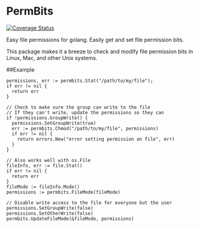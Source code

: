 # PermBits

[![Coverage Status](https://coveralls.io/repos/phayes/permbits/badge.svg?branch=master&service=github)](https://coveralls.io/github/phayes/permbits?branch=master) 

Easy file permissions for golang. Easily get and set file permission bits. 

This package makes it a breeze to check and modify file permission bits in Linux, Mac, and other Unix systems. 

##Example

```golang
permissions, err := permbits.Stat("/path/to/my/file");
if err != nil {
  return err
}

// Check to make sure the group can write to the file
// If they can't write, update the permissions so they can
if !permissions.GroupWrite() {
  permissions.SetGroupWrite(true)
  err := permbits.Chmod("/path/to/my/file", permissions)
  if err != nil {
    return errors.New("error setting permission on file", err)
  }
}

// Also works well with os.File
fileInfo, err := file.Stat()
if err != nil {
  return err
}
fileMode := fileInfo.Mode()
permissions := permbits.FileMode(fileMode)

// Disable write access to the file for everyone but the user
permissions.SetGroupWrite(false)
permissions.SetOtherWrite(false)
permbits.UpdateFileMode(&fileMode, permissions)


```

